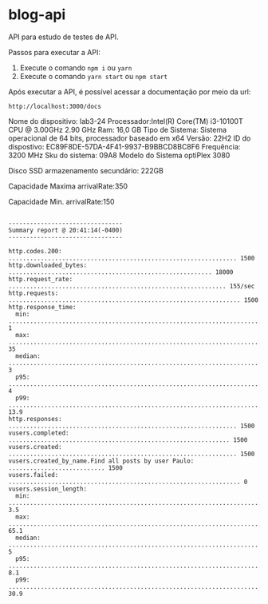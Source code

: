# blog-api

API para estudo de testes de API.

Passos para executar a API:

1. Execute o comando `npm i` ou `yarn`
2. Execute o comando `yarn start` ou `npm start`

Após executar a API, é possível acessar a documentação por meio da url:

```
http://localhost:3000/docs
```




Nome do dispositivo: lab3-24
Processador:Intel(R) Core(TM) i3-10100T CPU @ 3.00GHz   2.90 GHz
Ram: 16,0 GB
Tipo de Sistema: Sistema operacional de 64 bits, processador baseado em x64
Versão: 22H2
ID do dispostivo: EC89F8DE-57DA-4F41-9937-B9BBCD8BC8F6
Frequência: 3200 MHz
Sku do sistema: 09A8
Modelo do Sistema optiPlex 3080


Disco SSD  armazenamento secundário: 222GB

Capacidade Maxima arrivalRate:350

Capacidade Min. arrivalRate:150

``` console 

--------------------------------
Summary report @ 20:41:14(-0400)
--------------------------------

http.codes.200: ................................................................ 1500
http.downloaded_bytes: ......................................................... 18000
http.request_rate: ............................................................. 155/sec
http.requests: ................................................................. 1500
http.response_time:
  min: ......................................................................... 1
  max: ......................................................................... 35
  median: ...................................................................... 3
  p95: ......................................................................... 4
  p99: ......................................................................... 13.9
http.responses: ................................................................ 1500
vusers.completed: .............................................................. 1500
vusers.created: ................................................................ 1500
vusers.created_by_name.Find all posts by user Paulo: ........................... 1500
vusers.failed: ................................................................. 0
vusers.session_length:
  min: ......................................................................... 3.5
  max: ......................................................................... 65.1
  median: ...................................................................... 5
  p95: ......................................................................... 8.1
  p99: ......................................................................... 30.9
  ```



